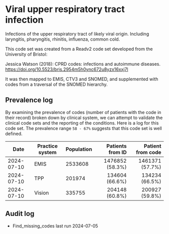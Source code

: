 # Viral upper respiratory tract infection

Infections of the upper respiratory tract of likely viral origin. Including laryngitis, pharyngitis, rhinitis, influenza, common cold.

This code set was created from a Readv2 code set developed from the University of Bristol:

Jessica Watson (2018): CPRD codes: infections and autoimmune diseases. https://doi.org/10.5523/bris.2954m5h0ync672u8yzx16xxj7l

It was then mapped to EMIS, CTV3 and SNOMED, and supplemented with codes from a traversal of the SNOMED hierarchy.

## Prevalence log

By examining the prevalence of codes (number of patients with the code in their record) broken down by clinical system, we can attempt to validate the clinical code sets and the reporting of the conditions. Here is a log for this code set. The prevalence range `58 - 67%` suggests that this code set is well defined.

| Date       | Practice system | Population | Patients from ID | Patient from code |
| ---------- | --------------- | ---------- | ---------------: | ----------------: |
| 2024-07-10 | EMIS            | 2533608    |  1476852 (58.3%) |   1461371 (57.7%) |
| 2024-07-10 | TPP             | 201974     |   134604 (66.6%) |    134234 (66.5%) |
| 2024-07-10 | Vision          | 335755     |   204148 (60.8%) |    200927 (59.8%) |

## Audit log

- Find_missing_codes last run 2024-07-05

